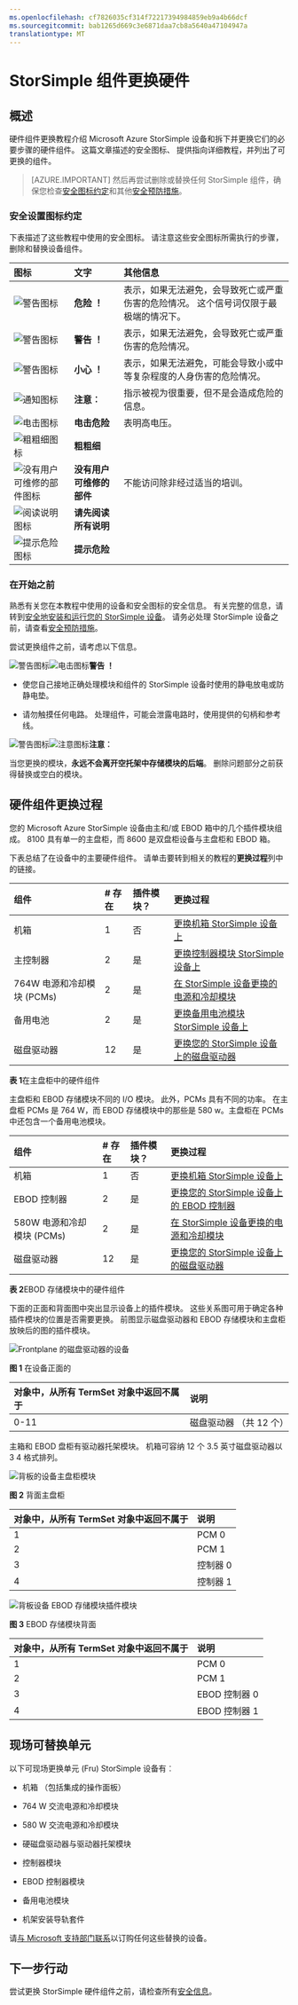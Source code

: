 ```yaml
---
ms.openlocfilehash: cf7826035cf314f72217394984859eb9a4b66dcf
ms.sourcegitcommit: bab1265d669c3e6871daa7cb8a5640a47104947a
translationtype: MT
---
```

<properties 
   pageTitle="StorSimple 组件更换硬件 |Microsoft Azure"
   description="描述如何安全地更换 PCMs、 电池、 控制器模块、 EBOD 控制器、 磁盘驱动器和 StorSimple 设备的机箱。"
   services="storsimple"
   documentationCenter=""
   authors="alkohli"
   manager="carolz"
   editor="" />
<tags 
   ms.service="storsimple"
   ms.devlang="NA"
   ms.topic="article"
   ms.tgt_pltfrm="NA"
   ms.workload="TBD"
   ms.date="08/31/2015"
   ms.author="alkohli" />

# StorSimple 组件更换硬件

## 概述

硬件组件更换教程介绍 Microsoft Azure StorSimple 设备和拆下并更换它们的必要步骤的硬件组件。 这篇文章描述的安全图标、 提供指向详细教程，并列出了可更换的组件。

>[AZURE.IMPORTANT] 然后再尝试删除或替换任何 StorSimple 组件，确保您检查[安全图标约定](#safety-icon-conventions)和其他[安全预防措施](storsimple-safety.md)。
 
### 安全设置图标约定

下表描述了这些教程中使用的安全图标。 请注意这些安全图标所需执行的步骤，删除和替换设备组件。

| 图标 | 文字 | 其他信息 |
|:---- |:---- |:-----------|
|![警告图标](./media/storsimple-hardware-component-replacement/Warning.png)| **危险 ！** | 表示，如果无法避免，会导致死亡或严重伤害的危险情况。 这个信号词仅限于最极端的情况下。|
|![警告图标](./media/storsimple-hardware-component-replacement/Warning.png)| **警告 ！** | 表示，如果无法避免，会导致死亡或严重伤害的危险情况。|
|![警告图标](./media/storsimple-hardware-component-replacement/Caution.png)| **小心 ！** |表示，如果无法避免，可能会导致小或中等复杂程度的人身伤害的危险情况。|
|![通知图标](./media/storsimple-hardware-component-replacement/NoticeIcon.png)| **注意︰** | 指示被视为很重要，但不是会造成危险的信息。|
|![电击图标](./media/storsimple-hardware-component-replacement/Electric.png) | **电击危险** | 表明高电压。|
|![粗粗细图标](./media/storsimple-hardware-component-replacement/Weight.png)| **粗粗细**| |
|![没有用户可维修的部件图标](./media/storsimple-hardware-component-replacement/NoUserServiceableParts.png)| **没有用户可维修的部件** | 不能访问除非经过适当的培训。|
|![阅读说明图标](./media/storsimple-hardware-component-replacement/ReadInstructions.png)|**请先阅读所有说明**| |
|![提示危险图标](./media/storsimple-hardware-component-replacement/TipHazard.png)|**提示危险**| |

### 在开始之前

熟悉有关您在本教程中使用的设备和安全图标的安全信息。 有关完整的信息，请转到[安全地安装和运行您的 StorSimple 设备](storsimple-safety.md)。 请务必处理 StorSimple 设备之前，请查看[安全预防措施](storsimple-safety.md#handling-precautions)。 

尝试更换组件之前，请考虑以下信息。

![警告图标](./media/storsimple-hardware-component-replacement/Warning.png)![电击图标](./media/storsimple-hardware-component-replacement/Electric.png)**警告 ！** 

- 使您自己接地正确处理模块和组件的 StorSimple 设备时使用的静电放电或防静电垫。

- 请勿触摸任何电路。 处理组件，可能会泄露电路时，使用提供的句柄和参考线。

![警告图标](./media/storsimple-hardware-component-replacement/Warning.png)![注意图标](./media/storsimple-hardware-component-replacement/NoticeIcon.png)**注意︰**

当您更换的模块，**永远不会离开空托架中存储模块的后端**。 删除问题部分之前获得替换或空白的模块。

## 硬件组件更换过程

您的 Microsoft Azure StorSimple 设备由主和/或 EBOD 箱中的几个插件模块组成。 8100 具有单一的主盘柜，而 8600 是双盘柜设备与主盘柜和 EBOD 箱。

下表总结了在设备中的主要硬件组件。 请单击要转到相关的教程的**更换过程**列中的链接。

|组件|# 存在|插件模块？|更换过程
|:---------|:--------|:--------------|:---------------------|
| 机箱|1|否|[更换机箱 StorSimple 设备上](storsimple-chassis-replacement.md) |
|主控制器|2|是| [更换控制器模块 StorSimple 设备上](storsimple-controller-replacement.md) |
|764W 电源和冷却模块 (PCMs)|2|是| [在 StorSimple 设备更换的电源和冷却模块](storsimple-power-cooling-module-replacement.md) |
|备用电池|2|是| [更换备用电池模块 StorSimple 设备上](storsimple-battery-replacement.md) |
|磁盘驱动器|12|是| [更换您的 StorSimple 设备上的磁盘驱动器](storsimple-disk-drive-replacement.md) |

**表 1**在主盘柜中的硬件组件

主盘柜和 EBOD 存储模块不同的 I/O 模块。 此外，PCMs 具有不同的功率。 在主盘柜 PCMs 是 764 W，而 EBOD 存储模块中的那些是 580 w。主盘柜在 PCMs 中还包含一个备用电池模块。

|组件|# 存在|插件模块？| 更换过程
|:---------|:--------|:--------------|:---------------------|
|机箱|1|否| [更换机箱 StorSimple 设备上](storsimple-chassis-replacement.md) |
|EBOD 控制器|2|是| [更换您的 StorSimple 设备上的 EBOD 控制器](storsimple-EBOD-controller-replacement.md) |
|580W 电源和冷却模块 (PCMs)|2|是| [在 StorSimple 设备更换的电源和冷却模块](storsimple-power-cooling-module-replacement.md) |
|磁盘驱动器|12|是| [更换您的 StorSimple 设备上的磁盘驱动器](storsimple-disk-drive-replacement.md) |

**表 2**EBOD 存储模块中的硬件组件

下面的正面和背面图中突出显示设备上的插件模块。 这些关系图可用于确定各种插件模块的位置是否需要更换。 前图显示磁盘驱动器和 EBOD 存储模块和主盘柜放映后的图的插件模块。

![Frontplane 的磁盘驱动器的设备](./media/storsimple-hardware-component-replacement/IC741028.png)

**图 1** 在设备正面的

|对象中，从所有 TermSet 对象中返回不属于|说明|
|:----|:----------|
|0-11|磁盘驱动器 （共 12 个）|

主箱和 EBOD 盘柜有驱动器托架模块。 机箱可容纳 12 个 3.5 英寸磁盘驱动器以 3 4 格式排列。

![背板的设备主盘柜模块](./media/storsimple-hardware-component-replacement/IC740994.png)

**图 2** 背面主盘柜

|对象中，从所有 TermSet 对象中返回不属于|说明|
|:----|:----------|
|1|PCM 0|
|2|PCM 1|
|3|控制器 0|
|4|控制器 1|

![背板设备 EBOD 存储模块插件模块](./media/storsimple-hardware-component-replacement/IC769599.png)

**图 3** EBOD 存储模块背面

|对象中，从所有 TermSet 对象中返回不属于|说明|
|:----|:----------|
|1|PCM 0|
|2|PCM 1|
|3|EBOD 控制器 0|
|4|EBOD 控制器 1|

## 现场可替换单元

以下可现场更换单元 (Fru) StorSimple 设备有︰

- 机箱 （包括集成的操作面板）

- 764 W 交流电源和冷却模块

- 580 W 交流电源和冷却模块

- 硬磁盘驱动器与驱动器托架模块

- 控制器模块

- EBOD 控制器模块

- 备用电池模块

- 机架安装导轨套件

请[与 Microsoft 支持部门联系](storsimple-contact-microsoft-support.md)以订购任何这些替换的设备。

## 下一步行动

尝试更换 StorSimple 硬件组件之前，请检查所有[安全信息](storsimple-safety.md)。
